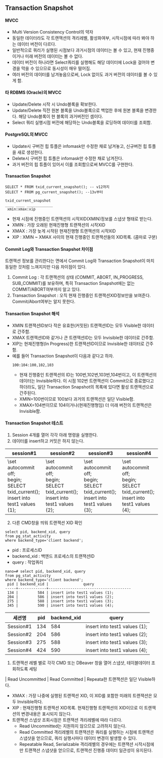 ## Transaction Snapshot

#### MVCC
- Multi Version Consistency Control의 약자
- 동일한 데이터라도 각 트랜잭션의 격리레벨, 활성화여부, 시작시점에 따라 봐야 하는 데이터 버전이 다르다.
- 일반적으로 쿼리가 실행된 시점보다 과거시점의 데이터는 볼 수 있고, 현재 진행중이거나 미래 버전의 데이터는 볼 수 없다.
- 데이터 버전이 하나라면 Select쿼리를 실행해도 해당 데이터에 Lock을 걸어야 변경을 막을 수 있으므로 동시성이 매우 떨어짐.
- 여러 버전의 데이터를 남겨놓음으로써, Lock 없이도 과거 버전의 데이터를 볼 수 있게 함.

#### 타 RDBMS (Oracle)의 MVCC
- Update/Delete 시작 시 Undo블록을 확보한다.
- Update/Delete 직전 원본 블록을 Undo블록으로 백업한 후에 원본 블록을 변경한다. 해당 Undo블록이 현 블록의 과거버전인 셈이다.
- Select 쿼리 실행시점 버전에 해당하는 Undo블록을 로딩하여 데이터를 조회함.

#### PostgreSQL의 MVCC
- Update시 구버전 힙 튜플은 infomask만 수정한 채로 남겨놓고, 신규버전 힙 튜플을 새로 생성한다.
- Delete시 구버전 힙 튜플은 infomask만 수정한 채로 남겨진다.
- 과거 버전의 힙 튜플이 있어서 이를 조회함으로써 MVCC를 구현한다.

#### Transaction Snapshot
```
SELECT * FROM txid_current_snapshot(); -- v12까지
SELECT * FROM pg_current_snapshot(); --13v부터

txid_current_snapshot
____ ____ ____________
 xmin:xmax:xip
```
- 현재 시점에 진행중인 트랜잭션의 시작XID(XMIN)정보를 스냅샷 형태로 받는다.
- XMIN : 가장 오래된 현재진행형 트랜잭션의 시작XID
- XMAX : 가장 늦게 시작된 현재진행형 트랜잭션의 시작XID
- XIP : XMIN ~ XMAX 사이의 현재 진행중인 트랜잭션들의 XID목록. (콤마로 구분)

#### Commit Log와 Transaction Snapshot 차이점
트랜잭션 정보를 관리한다는 면에서 Commit Log와 Transaction Snapshot이 마치 동일한 것처럼 느껴지지만 다음 차이점이 있다.
1. Commit Log : 각 트랜잭션의 상태 (COMMIT, ABORT, IN_PROGRESS, SUB_COMMIT)를 보유하며, 특히 Transaction Snapshot에는 없는 COMMIT/ABORT여부까지 알고 있다.
2. Transaction Snapshot : 오직 현재 진행중인 트랜잭션XID정보만을 보여준다. Commit/Abort여부는 알지 못한다.

#### Transaction Snapshot 해석
- XMIN 트랜잭션ID보다 작은 유효한(커밋된) 트랜잭션ID는 모두 Visible한 데이터로 간주함.
- XMAX 트랜잭션ID와 같거나 큰 트랜잭션ID는 모두 Invisible한 데이터로 간주함.
- XIP는 현재진행형(In Progress)한 트랜잭션ID이므로 Invisible한 데이터로 간주함.
- 예를 들어 Transaction Snapshot이 다음과 같다고 하자.
  ```
  100:104:100,102,103
  ```
   - 현재 진행중인 트랜잭션의 ID는 100번,102번,103번,104번이고, 이 트랜잭션의 데이터는 Invisible하다. 이 시점 102번 트랜잭션이 Commit으로 종료했다고 하더라도, 일단 Transaction Snapshot의 목록에 있다면 활성 트랜잭션으로 간주된다.
   - XMIN=100번이므로 100보다 과거의 트랜잭션은 일단 Visible함.
   - XMAX=104번이므로 104이거나(현재진행형임) 더 미래 버전의 트랜잭션은 Invisible함.

#### Transaction Snapshot 테스트
1. Session 4개를 열어 각각 아래 명령을 실행한다.
2. 데이터를 insert하고 커밋은 하지 않는다.

| session#1 | session#2 | session#3 | session#4 |
| --- | --- | --- | --- |
|\set autocommit off; <br>begin;<br>SELECT txid_current();<br>insert into test1 values (1); | \set autocommit off; <br>begin;<br>SELECT txid_current();<br>insert into test1 values (2); | \set autocommit off; <br>begin;<br>SELECT txid_current();<br>insert into test1 values (3); | \set autocommit off; <br>begin;<br>SELECT txid_current();<br>insert into test1 values (4); |

2. 다른 CMD창을 띄워 트랜잭션 XID 확인
```
select pid, backend_xid, query
from pg_stat_activity
where backend_type='client backend';
```
- pid : 프로세스ID
- backend_xid : 백엔드 프로세스의 트랜잭션ID
- query : 작업쿼리
```
nano=# select pid, backend_xid, query
from pg_stat_activity
where backend_type='client backend';
 pid | backend_xid |                query
-----+-------------+--------------------------------------
 134 |         584 | insert into test1 values (1);
 204 |         586 | insert into test1 values (2);
 275 |         588 | insert into test1 values (3);
 345 |         590 | insert into test1 values (4);
```

| 세션명 | pid | backend_xid | query |
| --- | --- | --- | --- |
| Session#1 | 134| 584| insert into test1 values (1); |
| Session#2 | 204| 586| insert into test1 values (2); |
| Session#3 | 275| 588| insert into test1 values (3); |
| Session#4 | 424| 590| insert into test1 values (4); |

1. 트랜잭션 레벨 별로 각각 CMD 또는 DBeaver 창을 열어 스냅샷, 테이블데이터 조회하도록 세팅

| Read Uncommitted | Read Committed | Repeata한 트랜잭션은 일단 Visible하다.
  - XMAX : 가장 나중에 실행된 트랜잭션 XID, 이 XID를 포함한 미래의 트랜잭션은 모두 Invisible하다.
  - XIP : 현재진행형 트랜잭션 XID목록. 현재진행형 트랜잭션의 XID이므로 이 트랜잭션의 변경내용은 표시되지 않는다.
- 트랜잭션 스냅샷 조회시점은 트랜잭션 격리레벨에 따라 다르다.
  - Read Uncommitted는 지원하지 않으므로 고려하지 않는다.
  - Read Committed 격리레벨의 트랜잭션은 쿼리를 실행하는 시점에 트랜잭션 스냅샷을 얻으므로, 쿼리 실행시마다 데이터 변경이 발생할 수 있다.
  - Repeatable Read, Serializable 격리레벨의 경우에는 트랜잭션 시작시점에만 트랜잭션 스냅샷을 얻으므로, 트랜잭션 진행중 데이터 일관성이 유지된다.
